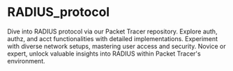 # RADIUS_protocol
Dive into RADIUS protocol via our Packet Tracer repository. Explore auth, authz, and acct functionalities with detailed implementations. Experiment with diverse network setups, mastering user access and security. Novice or expert, unlock valuable insights into RADIUS within Packet Tracer's environment.
